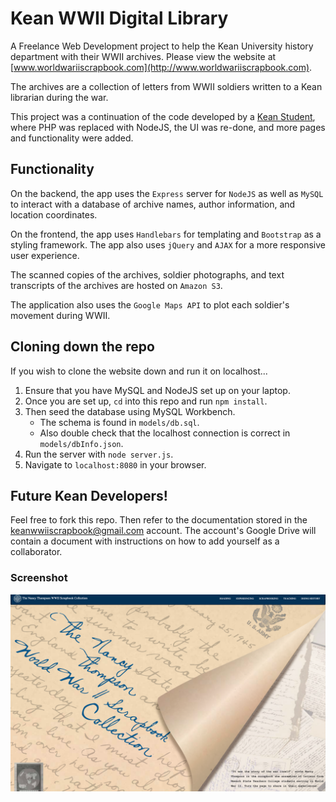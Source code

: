 # Kean WWII Digital Library
A Freelance Web Development project to help the Kean University history department with their WWII archives.
Please view the website at [www.worldwariiscrapbook.com](http://www.worldwariiscrapbook.com).

The archives are a collection of letters from WWII soldiers written to a Kean librarian during the war.

This project was a continuation of the code developed by a [Kean Student](https://github.com/joseph-galindo/digital-library-kean), where PHP was replaced with NodeJS, the UI was re-done, and more pages and functionality were added.


## Functionality
On the backend, the app uses the `Express` server for `NodeJS` as well as `MySQL` to interact with a database of archive names, author information, and location coordinates.

On the frontend, the app uses `Handlebars` for templating and `Bootstrap` as a styling framework. The app also uses `jQuery` and `AJAX` for a more responsive user experience.

The scanned copies of the archives, soldier photographs, and text transcripts of the archives are hosted on `Amazon S3`.

The application also uses the `Google Maps API` to plot each soldier's movement during WWII.


## Cloning down the repo
If you wish to clone the website down and run it on localhost...
  1. Ensure that you have MySQL and NodeJS set up on your laptop.
  2. Once you are set up, `cd` into this repo and run `npm install`.
  3. Then seed the database using MySQL Workbench.
      * The schema is found in `models/db.sql`.
      * Also double check that the localhost connection is correct in `models/dbInfo.json`.
  4. Run the server with `node server.js`.
  5. Navigate to `localhost:8080` in your browser.


## Future Kean Developers!
Feel free to fork this repo.
Then refer to the documentation stored in the keanwwiiscrapbook@gmail.com account.
The account's Google Drive will contain a document with instructions on how to add yourself as a collaborator.

### Screenshot

![WWII Scrapbook Landing Page](/screenshots/homepage.png)